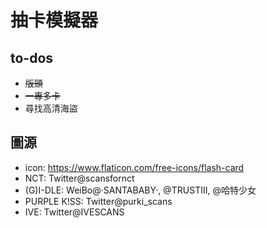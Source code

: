# 抽卡模擬器
## to-dos
- ~~版頭~~
- ~~一專多卡~~
- 尋找高清海盜

## 圖源
- icon: https://www.flaticon.com/free-icons/flash-card
- NCT: Twitter@scansfornct
- (G)I-DLE: WeiBo@·SANTABABY·, @TRUSTIII, @哈特少女
- PURPLE K!SS: Twitter@purki_scans
- IVE: Twitter@IVESCANS

